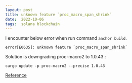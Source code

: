 ```yaml
---
layout: post
title: unknown feature `proc_macro_span_shrink`
date:  2022-10-06
tags:  solana blockchain
---
```


I encounter below error when run command `anchor build`.
``` shell
error[E0635]: unknown feature `proc_macro_span_shrink`
```
Solution is downgrading proc-macro2 to 1.0.43 : 
``` shell
cargo update -p proc-macro2 --precise 1.0.43
```
[Reference](https://github.com/dtolnay/proc-macro2/pull/348)